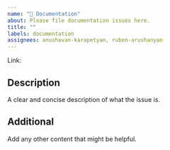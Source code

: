 ```yaml
---
name: "📃 Documentation"
about: Please file documentation issues here.
title: ""
labels: documentation
assignees: anushavan-karapetyan, ruben-arushanyan
---
```


Link:

## Description

A clear and concise description of what the issue is.

## Additional

Add any other content that might be helpful.
